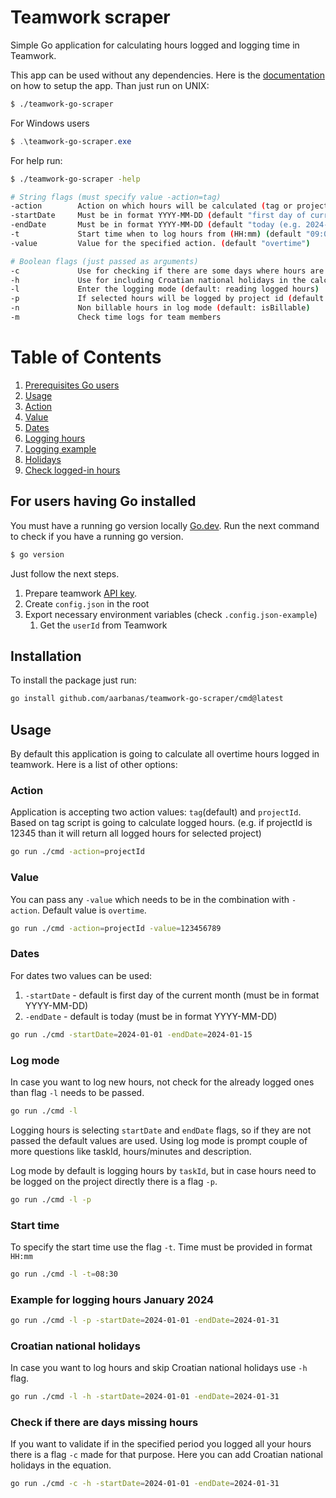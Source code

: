 # Teamwork scraper

Simple Go application for calculating hours logged and logging time in Teamwork.

This app can be used without any dependencies.
Here is the [documentation]() on how to setup the app. Than just run on UNIX:

```bash
$ ./teamwork-go-scraper
```

For Windows users

```powershell
$ .\teamwork-go-scraper.exe
```

For help run:

```bash
$ ./teamwork-go-scraper -help

# String flags (must specify value -action=tag)
-action        Action on which hours will be calculated (tag or projectId) (default "tag")
-startDate     Must be in format YYYY-MM-DD (default "first day of current month (e.g. 2024-01-01)")
-endDate       Must be in format YYYY-MM-DD (default "today (e.g. 2024-01-15)")
-t             Start time when to log hours from (HH:mm) (default "09:00")
-value         Value for the specified action. (default "overtime")

# Boolean flags (just passed as arguments)
-c             Use for checking if there are some days where hours are not logged
-h             Use for including Croatian national holidays in the calculations
-l             Enter the logging mode (default: reading logged hours)
-p             If selected hours will be logged by project id (default: log by task id )
-n             Non billable hours in log mode (default: isBillable)
-m             Check time logs for team members
```

# Table of Contents

1. [Prerequisites Go users](#for-users-having-go-installed)
2. [Usage](#usage)
3. [Action](#action)
4. [Value](#value)
5. [Dates](#dates)
6. [Logging hours](#log-mode)
7. [Logging example](#example-for-logging-hours-january-2024)
8. [Holidays](#croatian-national-holidays)
9. [Check logged-in hours](#check-if-there-are-days-missing-hours)

## For users having Go installed

You must have a running go version locally [Go.dev](https://go.dev/doc/install).
Run the next command to check if you have a running go version.

```bash
$ go version
```

Just follow the next steps.

1. Prepare teamwork [API key](https://apidocs.teamwork.com/docs/teamwork/df5a63302d729-getting-started-with-the-teamwork-com-api).
2. Create `config.json` in the root
3. Export necessary environment variables (check `.config.json-example`)
   1. Get the `userId` from Teamwork

## Installation

To install the package just run:

```bash
go install github.com/aarbanas/teamwork-go-scraper/cmd@latest
```

## Usage

By default this application is going to calculate all overtime hours logged in teamwork. Here is a list of other options:

### Action

Application is accepting two action values: `tag`(default) and `projectId`. Based on tag script is going to calculate logged hours. (e.g. if projectId is 12345 than it will return all logged hours for selected project)

```bash
go run ./cmd -action=projectId
```

### Value

You can pass any `-value` which needs to be in the combination with `-action`. Default value is `overtime`.

```bash
go run ./cmd -action=projectId -value=123456789
```

### Dates

For dates two values can be used:

1. `-startDate` - default is first day of the current month (must be in format YYYY-MM-DD)
2. `-endDate` - default is today (must be in format YYYY-MM-DD)

```bash
go run ./cmd -startDate=2024-01-01 -endDate=2024-01-15
```

### Log mode

In case you want to log new hours, not check for the already logged ones than flag `-l` needs to be passed.

```bash
go run ./cmd -l
```

Logging hours is selecting `startDate` and `endDate` flags, so if they are not passed the default values are used.
Using log mode is prompt couple of more questions like taskId, hours/minutes and description.

Log mode by default is logging hours by `taskId`, but in case hours need to be logged on the project directly there is
a flag `-p`.

```bash
go run ./cmd -l -p
```

### Start time

To specify the start time use the flag `-t`. Time must be provided in format `HH:mm`

```bash
go run ./cmd -l -t=08:30
```

### Example for logging hours January 2024

```bash
go run ./cmd -l -p -startDate=2024-01-01 -endDate=2024-01-31
```

### Croatian national holidays

In case you want to log hours and skip Croatian national holidays use `-h` flag.

```bash
go run ./cmd -l -h -startDate=2024-01-01 -endDate=2024-01-31
```

### Check if there are days missing hours

If you want to validate if in the specified period you logged all your hours there is a flag `-c` made for that purpose.
Here you can add Croatian national holidays in the equation.

```bash
go run ./cmd -c -h -startDate=2024-01-01 -endDate=2024-01-31
```

